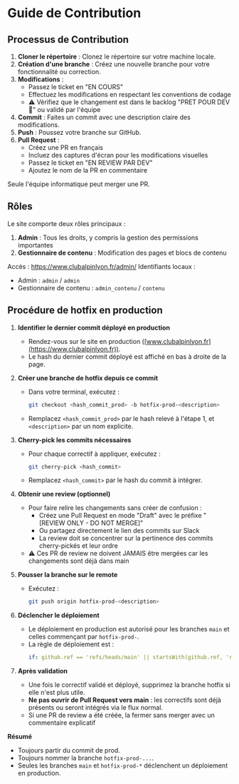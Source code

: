 # Guide de Contribution

## Processus de Contribution

1. **Cloner le répertoire** : Clonez le répertoire sur votre machine locale.
2. **Création d'une branche** : Créez une nouvelle branche pour votre fonctionnalité ou correction.
3. **Modifications** : 
   - Passez le ticket en "EN COURS"
   - Effectuez les modifications en respectant les conventions de codage
   - ⚠️ Vérifiez que le changement est dans le backlog "PRET POUR DEV 🏁" ou validé par l'équipe
4. **Commit** : Faites un commit avec une description claire des modifications.
5. **Push** : Poussez votre branche sur GitHub.
6. **Pull Request** : 
   - Créez une PR en français
   - Incluez des captures d'écran pour les modifications visuelles
   - Passez le ticket en "EN REVIEW PAR DEV"
   - Ajoutez le nom de la PR en commentaire

Seule l'équipe informatique peut merger une PR.

## Rôles

Le site comporte deux rôles principaux :

1. **Admin** : Tous les droits, y compris la gestion des permissions importantes
2. **Gestionnaire de contenu** : Modification des pages et blocs de contenu

Accès : https://www.clubalpinlyon.fr/admin/
Identifiants locaux : 
- Admin : `admin` / `admin`
- Gestionnaire de contenu : `admin_contenu` / `contenu`

## Procédure de hotfix en production

1. **Identifier le dernier commit déployé en production**  
   - Rendez-vous sur le site en production ([www.clubalpinlyon.fr](https://www.clubalpinlyon.fr)).
   - Le hash du dernier commit déployé est affiché en bas à droite de la page.

2. **Créer une branche de hotfix depuis ce commit**
   - Dans votre terminal, exécutez :
     ```sh
     git checkout <hash_commit_prod> -b hotfix-prod-<description>
     ```
   - Remplacez `<hash_commit_prod>` par le hash relevé à l'étape 1, et `<description>` par un nom explicite.

3. **Cherry-pick les commits nécessaires**
   - Pour chaque correctif à appliquer, exécutez :
     ```sh
     git cherry-pick <hash_commit>
     ```
   - Remplacez `<hash_commit>` par le hash du commit à intégrer.

4. **Obtenir une review (optionnel)**
   - Pour faire relire les changements sans créer de confusion :
     - Créez une Pull Request en mode "Draft" avec le préfixe "[REVIEW ONLY - DO NOT MERGE]"
     - Ou partagez directement le lien des commits sur Slack
     - La review doit se concentrer sur la pertinence des commits cherry-pickés et leur ordre
   - ⚠️ Ces PR de review ne doivent JAMAIS être mergées car les changements sont déjà dans main

5. **Pousser la branche sur le remote**
   - Exécutez :
     ```sh
     git push origin hotfix-prod-<description>
     ```

6. **Déclencher le déploiement**
   - Le déploiement en production est autorisé pour les branches `main` et celles commençant par `hotfix-prod-`.
   - La règle de déploiement est :
     ```yaml
     if: github.ref == 'refs/heads/main' || startsWith(github.ref, 'refs/heads/hotfix-prod-')
     ```

7. **Après validation**
   - Une fois le correctif validé et déployé, supprimez la branche hotfix si elle n'est plus utile.
   - **Ne pas ouvrir de Pull Request vers main** : les correctifs sont déjà présents ou seront intégrés via le flux normal.
   - Si une PR de review a été créée, la fermer sans merger avec un commentaire explicatif

**Résumé**
- Toujours partir du commit de prod.
- Toujours nommer la branche `hotfix-prod-...`.
- Seules les branches `main` et `hotfix-prod-*` déclenchent un déploiement en production. 